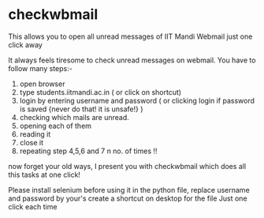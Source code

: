 # checkwbmail
This allows you to open all unread messages of IIT Mandi Webmail just one click away

It always feels tiresome to check unread messages on webmail.
You have to follow many steps:-

1. open browser
2. type students.iitmandi.ac.in ( or click on shortcut)
3. login by entering username and password ( or clicking login if password is saved {never do that! it is unsafe!} )
4. checking which mails are unread.
5. opening each of them
6. reading it
7. close it
8. repeating step 4,5,6 and 7 n no. of times !!

now forget your old ways, I present you with checkwbmail which does all this tasks at one click!

Please install selenium before using it
in the python file, replace username and password by your's
create a shortcut on desktop for the file
Just one click each time
